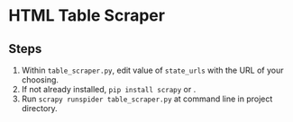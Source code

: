 # HTML Table Scraper

## Steps

1. Within `table_scraper.py`, edit value of `state_urls` with the URL of your choosing.
2. If not already installed, `pip install scrapy` or .
3. Run `scrapy runspider table_scraper.py` at command line in project directory.
